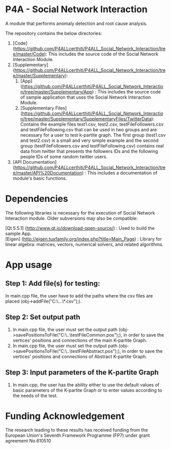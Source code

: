 # P4A - Social Network Interaction  

A module that performs anomaly detection and root cause analysis.  

The repository contains the below directories:  

1. [Code] (https://github.com/P4ALLcerthiti/P4ALL_Social_Network_Interaction/tree/master/Code): This includes the source code of the Social Network Interaction Module.
2. [Supplementary] (https://github.com/P4ALLcerthiti/P4ALL_Social_Network_Interaction/tree/master/Supplementary): 
	1. [App] (https://github.com/P4ALLcerthiti/P4ALL_Social_Network_Interaction/tree/master/Supplementary/App) : This includes the source code of  sample application that uses the Social Network Interaction Module.
	2. [Supplementary Files] (https://github.com/P4ALLcerthiti/P4ALL_Social_Network_Interaction/tree/master/Supplementary/SupplementaryFiles/TwitterData): Contains the example files test1.csv, test2.csv, testFileFollowers.csv and testFileFollowing.csv that can be 
	   used in two groups and are necessary for a user to test k-partite graph. The first group (test1.csv and test2.csv) is a small and 
	   very simple example and the second group (testFileFollowers.csv and testFileFollowing.csv) contains real data from twitter that presents 
	   the followers IDs and the following people IDs of some random twitter users.
3. [API Documentation] (https://github.com/P4ALLcerthiti/P4ALL_Social_Network_Interaction/tree/master/API%20Documentation) : This includes a documentation of module's basic functions.  

# Dependencies  

The following libraries is necessary for the execution of Social Network Interaction module. Older subversions may also be compatible:  

[Qt 5.5.1] (http://www.qt.io/download-open-source/) : Used to build the sample App.    
[Eigen] (http://eigen.tuxfamily.org/index.php?title=Main_Page) : Library for linear algebra: matrices, vectors, numerical solvers, and related algorithms.    


# App usage   

## Step 1: Add file(s) for testing:     

In main.cpp file, the user have to add the paths where the csv files are placed (obj->addFile("C:\\...\\*.csv");).   

## Step 2: Set output path 

1. In main.cpp file, the user must set the output path (obj->savePositionsToFile("C:\\..\\testFileCommon.pos");), in order to save the vertices' positions and connections of the main K-partite Graph.
2. In main.cpp file, the user must set the output path (obj->savePositionsToFile("C:\\..\\testFileAbstract.pos");), in order to save the vertices' positions and connections of Abstract K-partite Graph. 

## Step 3: Input parameters of the K-partite Graph

1. In main.cpp, the user has the ability either to use the default values of basic parameters of the K-partite Graph or to enter values according to the needs of the test.

# Funding Acknowledgement

The research leading to these results has received funding from the European Union's Seventh Framework Programme (FP7) under grant agreement No.610510